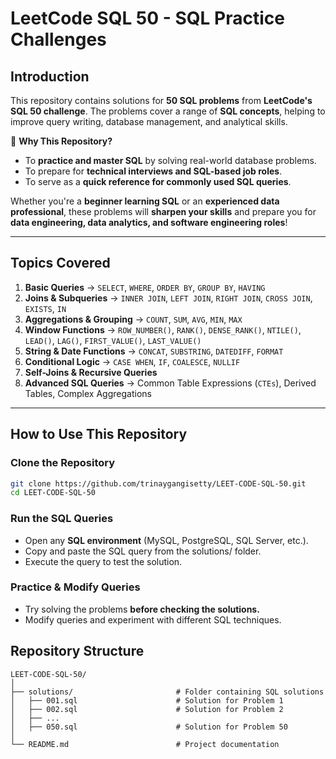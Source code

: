 # LeetCode SQL 50 - SQL Practice Challenges  

## Introduction  

This repository contains solutions for **50 SQL problems** from **LeetCode's SQL 50 challenge**. The problems cover a range of **SQL concepts**, helping to improve query writing, database management, and analytical skills.  

🔹 **Why This Repository?**  
- To **practice and master SQL** by solving real-world database problems.  
- To prepare for **technical interviews and SQL-based job roles**.  
- To serve as a **quick reference for commonly used SQL queries**.  

Whether you're a **beginner learning SQL** or an **experienced data professional**, these problems will **sharpen your skills** and prepare you for **data engineering, data analytics, and software engineering roles**!  

---

## Topics Covered  

1. **Basic Queries** → `SELECT`, `WHERE`, `ORDER BY`, `GROUP BY`, `HAVING`  
2. **Joins & Subqueries** → `INNER JOIN`, `LEFT JOIN`, `RIGHT JOIN`, `CROSS JOIN`, `EXISTS`, `IN`  
3. **Aggregations & Grouping** → `COUNT`, `SUM`, `AVG`, `MIN`, `MAX`  
4. **Window Functions** → `ROW_NUMBER()`, `RANK()`, `DENSE_RANK()`, `NTILE()`,  
   `LEAD()`, `LAG()`, `FIRST_VALUE()`, `LAST_VALUE()`  
5. **String & Date Functions** → `CONCAT`, `SUBSTRING`, `DATEDIFF`, `FORMAT`  
6. **Conditional Logic** → `CASE WHEN`, `IF`, `COALESCE`, `NULLIF`  
7. **Self-Joins & Recursive Queries**  
8. **Advanced SQL Queries** → Common Table Expressions (`CTEs`), Derived Tables, Complex Aggregations  

---
## How to Use This Repository  

### **Clone the Repository**  
```sh
git clone https://github.com/trinaygangisetty/LEET-CODE-SQL-50.git
cd LEET-CODE-SQL-50
```
### **Run the SQL Queries**
- Open any **SQL environment** (MySQL, PostgreSQL, SQL Server, etc.).
- Copy and paste the SQL query from the solutions/ folder.
- Execute the query to test the solution.

### **Practice & Modify Queries**
- Try solving the problems **before checking the solutions.**
- Modify queries and experiment with different SQL techniques.

## Repository Structure  

```plaintext
LEET-CODE-SQL-50/
│
├── solutions/                       # Folder containing SQL solutions
│   ├── 001.sql                      # Solution for Problem 1
│   ├── 002.sql                      # Solution for Problem 2
│   ├── ...
│   ├── 050.sql                      # Solution for Problem 50
│                       
└── README.md                        # Project documentation
